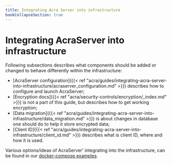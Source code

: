 ```yaml
---
title: Integrating Acra Server into infrastructure
bookCollapseSection: true
---
```


# Integrating AcraServer into infrastructure

Following subsections describes what components should be added or changed to behave differently within the infrastructure:

* [AcraServer configuration]({{< ref "acra/guides/integrating-acra-server-into-infrastructure/acraserver_configuration.md" >}})
  describes how to configure and launch AcraServer;
* [Encryption docs]({{< ref "acra/security-controls/encryption/_index.md" >}})
  is not a part of this guide, but describes how to get working encryption;
* [Data migration]({{< ref "acra/guides/integrating-acra-server-into-infrastructure/data_migration.md" >}})
  is about changes in database one should do to help it store encrypted data;
* [Client ID]({{< ref "acra/guides/integrating-acra-server-into-infrastructure/client_id.md" >}})
  describes what is client ID, where and how it is used.

Various options/ideas of AcraServer' integrating into the infrastructure, can be found in our 
[docker-compose examples](https://github.com/cossacklabs/acra/tree/master/docker).

